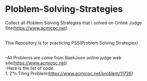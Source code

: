 
# Ploblem-Solving-Strategies

Collect all Ploblem Solving Strategies that i solved on Online Judge Site(https://www.acmicpc.net)<br><br>

This Repository is for practicing PSS(Problem Solving Strategies)<br><br>

-All Problems are come from BaekJoon online judge web site(https://www.acmicpc.net)<br>
-Here is the list of code.<br>
        <t> 1. 2*n Tiling Problem(https://www.acmicpc.net/problem/11726)<br>
    
